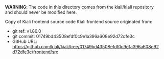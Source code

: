 **WARNING**: The code in this directory comes from the kiali/kiali repository and should never be modified here.

Copy of Kiali frontend source code
Kiali frontend source originated from:
* git ref:    v1.86.0
* git commit: 01749bd43508efdf0c9e1a396a608e92d72dfe3c
* GitHub URL: https://github.com/kiali/kiali/tree/01749bd43508efdf0c9e1a396a608e92d72dfe3c/frontend/src
